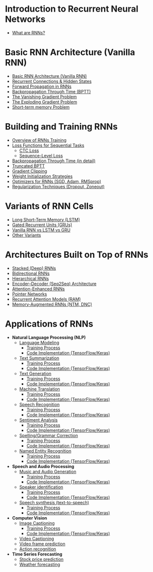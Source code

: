 # Introduction to Recurrent Neural Networks
- [What are RNNs?](https://github.com/yangshiteng/Data-Science-Learning-Path/blob/main/deep_learning/recurrent_neural_networks/what_are_rnns.md)
    
# Basic RNN Architecture (Vanilla RNN)
- [Basic RNN Architecture (Vanilla RNN)](https://github.com/yangshiteng/Data-Science-Learning-Path/blob/main/deep_learning/recurrent_neural_networks/basic_rnn_architecture.md)
- [Recurrent Connections & Hidden States](https://github.com/yangshiteng/Data-Science-Learning-Path/blob/main/deep_learning/recurrent_neural_networks/recurrent_connection_hidden_state.md)
- [Forward Propagation in RNNs](https://github.com/yangshiteng/Data-Science-Learning-Path/blob/main/deep_learning/recurrent_neural_networks/rnn_forward_prop.md)
- [Backpropagation Through Time (BPTT)](https://github.com/yangshiteng/Data-Science-Learning-Path/blob/main/deep_learning/recurrent_neural_networks/bptt.md)
- [The Vanishing Gradient Problem](https://github.com/yangshiteng/Data-Science-Learning-Path/blob/main/deep_learning/recurrent_neural_networks/vanishing_gradient.md)
- [The Exploding Gradient Problem](https://github.com/yangshiteng/Data-Science-Learning-Path/blob/main/deep_learning/recurrent_neural_networks/exploding_gradient.md)
- [Short-term memory Problem](https://github.com/yangshiteng/Data-Science-Learning-Path/blob/main/deep_learning/recurrent_neural_networks/short_term_memory.md)
  
# Building and Training RNNs
- [Overview of RNNs Training](https://github.com/yangshiteng/Data-Science-Learning-Path/blob/main/deep_learning/recurrent_neural_networks/rnn_training_overview.md)
- [Loss Functions for Sequential Tasks](https://github.com/yangshiteng/Data-Science-Learning-Path/blob/main/deep_learning/recurrent_neural_networks/rnn_loss_function.md)
  - [CTC Loss](https://github.com/yangshiteng/Data-Science-Learning-Path/blob/main/deep_learning/recurrent_neural_networks/ctc_loss.md)
  - [Sequence-Level Loss](https://github.com/yangshiteng/Data-Science-Learning-Path/blob/main/deep_learning/recurrent_neural_networks/sequence_level_loss.md)
- [Backpropagation Through Time (in detail)](https://github.com/yangshiteng/Data-Science-Learning-Path/blob/main/deep_learning/recurrent_neural_networks/bptt_detail.md)
- [Truncated BPTT](https://github.com/yangshiteng/Data-Science-Learning-Path/blob/main/deep_learning/recurrent_neural_networks/truncated_bptt.md)
- [Gradient Clipping](https://github.com/yangshiteng/Data-Science-Learning-Path/blob/main/deep_learning/recurrent_neural_networks/gradient_clipping.md)
- [Weight Initialization Strategies](https://github.com/yangshiteng/Data-Science-Learning-Path/blob/main/deep_learning/recurrent_neural_networks/weight_init.md)
- [Optimizers for RNNs (SGD, Adam, RMSprop)](https://github.com/yangshiteng/Data-Science-Learning-Path/blob/main/deep_learning/recurrent_neural_networks/rnn_optimizer.md)
- [Regularization Techniques (Dropout, Zoneout)](https://github.com/yangshiteng/Data-Science-Learning-Path/blob/main/deep_learning/recurrent_neural_networks/regularization_rnns.md)
  
# Variants of RNN Cells
- [Long Short-Term Memory (LSTM)](https://github.com/yangshiteng/Data-Science-Learning-Path/blob/main/deep_learning/recurrent_neural_networks/lstm.md)
- [Gated Recurrent Units (GRUs)](https://github.com/yangshiteng/Data-Science-Learning-Path/blob/main/deep_learning/recurrent_neural_networks/gru.md)
- [Vanilla RNN vs LSTM vs GRU](https://github.com/yangshiteng/Data-Science-Learning-Path/blob/main/deep_learning/recurrent_neural_networks/vanilla_vs_lstm_vs_gru.md)
- [Other Variants](https://github.com/yangshiteng/Data-Science-Learning-Path/blob/main/deep_learning/recurrent_neural_networks/other_variants.md)
    
# Architectures Built on Top of RNNs
- [Stacked (Deep) RNNs](https://github.com/yangshiteng/Data-Science-Learning-Path/blob/main/deep_learning/recurrent_neural_networks/stacked_rnn.md)
- [Bidirectional RNNs](https://github.com/yangshiteng/Data-Science-Learning-Path/blob/main/deep_learning/recurrent_neural_networks/bidirectional_rnn.md)
- [Hierarchical RNNs](https://github.com/yangshiteng/Data-Science-Learning-Path/blob/main/deep_learning/recurrent_neural_networks/hierarchical_rnn.md)
- [Encoder–Decoder (Seq2Seq) Architecture](https://github.com/yangshiteng/Data-Science-Learning-Path/blob/main/deep_learning/recurrent_neural_networks/seqvsseq.md)
- [Attention-Enhanced RNNs](https://github.com/yangshiteng/Data-Science-Learning-Path/blob/main/deep_learning/recurrent_neural_networks/attention_enhanced_rnns.md)
- [Pointer Networks](https://github.com/yangshiteng/Data-Science-Learning-Path/blob/main/deep_learning/recurrent_neural_networks/pointer_network.md)
- [Recurrent Attention Models (RAM)](https://github.com/yangshiteng/Data-Science-Learning-Path/blob/main/deep_learning/recurrent_neural_networks/ram.md)
- [Memory-Augmented RNNs (NTM, DNC)](https://github.com/yangshiteng/Data-Science-Learning-Path/blob/main/deep_learning/recurrent_neural_networks/manns.md)

# Applications of RNNs
- **Natural Language Processing (NLP)**
  - [Language Modeling](https://github.com/yangshiteng/Data-Science-Learning-Path/blob/main/deep_learning/recurrent_neural_networks/language_modeling.md)
    - [Training Process](https://github.com/yangshiteng/Data-Science-Learning-Path/blob/main/deep_learning/recurrent_neural_networks/language_modeling_training.md)
    - [Code Implementation (TensorFlow/Keras)](https://github.com/yangshiteng/Data-Science-Learning-Path/blob/main/deep_learning/recurrent_neural_networks/language_modeling_code.md)
  - [Text Summarization](https://github.com/yangshiteng/Data-Science-Learning-Path/blob/main/deep_learning/recurrent_neural_networks/text_summarizaiton.md)
    - [Training Process](https://github.com/yangshiteng/Data-Science-Learning-Path/blob/main/deep_learning/recurrent_neural_networks/text_summarization_training.md)
    - [Code Implementation (TensorFlow/Keras)](https://github.com/yangshiteng/Data-Science-Learning-Path/blob/main/deep_learning/recurrent_neural_networks/text_summarization_code.md)
  - [Text Generation](https://github.com/yangshiteng/Data-Science-Learning-Path/blob/main/deep_learning/recurrent_neural_networks/text_generation.md)
    - [Training Process](https://github.com/yangshiteng/Data-Science-Learning-Path/blob/main/deep_learning/recurrent_neural_networks/text_generation_training.md)
    - [Code Implementation (TensorFlow/Keras)](https://github.com/yangshiteng/Data-Science-Learning-Path/blob/main/deep_learning/recurrent_neural_networks/text_generation_code.md)
  - [Machine Translation](https://github.com/yangshiteng/Data-Science-Learning-Path/blob/main/deep_learning/recurrent_neural_networks/machine_translation.md)
    - [Training Process](https://github.com/yangshiteng/Data-Science-Learning-Path/blob/main/deep_learning/recurrent_neural_networks/machine_translate_training.md)
    - [Code Implementation (TensorFlow/Keras)](https://github.com/yangshiteng/Data-Science-Learning-Path/blob/main/deep_learning/recurrent_neural_networks/machine_translation_code.md)
  - [Speech Recognition](https://github.com/yangshiteng/Data-Science-Learning-Path/blob/main/deep_learning/recurrent_neural_networks/speech_recognition.md)
    - [Training Process](https://github.com/yangshiteng/Data-Science-Learning-Path/blob/main/deep_learning/recurrent_neural_networks/speech_recoginition_training.md)
    - [Code Implementation (TensorFlow/Keras)](https://github.com/yangshiteng/Data-Science-Learning-Path/blob/main/deep_learning/recurrent_neural_networks/speech_recognition_code.md)
  - [Sentiment Analysis](https://github.com/yangshiteng/Data-Science-Learning-Path/blob/main/deep_learning/recurrent_neural_networks/sentiment_analysis.md)
    - [Training Process](https://github.com/yangshiteng/Data-Science-Learning-Path/blob/main/deep_learning/recurrent_neural_networks/sentiment_analysis_training.md)
    - [Code Implementation (TensorFlow/Keras)](https://github.com/yangshiteng/Data-Science-Learning-Path/blob/main/deep_learning/recurrent_neural_networks/sentiment_analysis_code.md)
  - [Spelling/Grammar Correction](https://github.com/yangshiteng/Data-Science-Learning-Path/blob/main/deep_learning/recurrent_neural_networks/spelling_correction.md)
     - [Training Process](https://github.com/yangshiteng/Data-Science-Learning-Path/blob/main/deep_learning/recurrent_neural_networks/spelling_correction_training.md)
     - [Code Implementation (TensorFlow/Keras)](https://github.com/yangshiteng/Data-Science-Learning-Path/blob/main/deep_learning/recurrent_neural_networks/spelling_correction_code.md)
  - [Named Entity Recognition]()
     - [Training Process]()
     - [Code Implementation (TensorFlow/Keras)]()
- **Speech and Audio Processing**
  - [Music and Audio Generation](https://github.com/yangshiteng/Data-Science-Learning-Path/blob/main/deep_learning/recurrent_neural_networks/music_generation.md)
     - [Training Process](https://github.com/yangshiteng/Data-Science-Learning-Path/blob/main/deep_learning/recurrent_neural_networks/mustic_generation_training.md)
     - [Code Implementation (TensorFlow/Keras)](https://github.com/yangshiteng/Data-Science-Learning-Path/blob/main/deep_learning/recurrent_neural_networks/mustic_generation_code.md)
  - [Speaker identification]()
     - [Training Process]()
     - [Code Implementation (TensorFlow/Keras)]()
  - [Speech synthesis (text-to-speech)]()
     - [Training Process]()
     - [Code Implementation (TensorFlow/Keras)]()
- **Computer Vision**
  - [Image Captioning](https://github.com/yangshiteng/Data-Science-Learning-Path/blob/main/deep_learning/recurrent_neural_networks/image_captioning.md)
     - [Training Process](https://github.com/yangshiteng/Data-Science-Learning-Path/blob/main/deep_learning/recurrent_neural_networks/image_captioning_training.md)
     - [Code Implementation (TensorFlow/Keras)]()
  - [Video Captioning]()
  - [Video frame prediction]()
  - [Action recognition]()
- **Time Series Forecasting**
  - [Stock price prediction]()
  - [Weather forecasting]()
